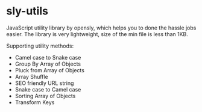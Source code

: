 # sly-utils

JavaScript utility library by opensly, which helps you to done the hassle jobs easier. The library is very lightweight, size of the min file is less than 1KB.

Supporting utility methods:
- Camel case to Snake case
- Group By Array of Objects
- Pluck from Array of Objects
- Array Shuffle
- SEO friendly URL string
- Snake case to Camel case
- Sorting Array of Objects
- Transform Keys
